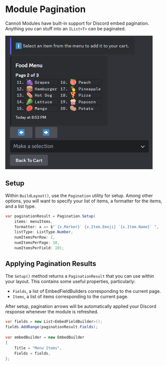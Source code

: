 # Module Pagination

Cannoli Modules have built-in support for Discord embed pagination. Anything you can stuff into an `IList<T>` can be paginated.

![Example Module](../../images/FoodMenuExample.png "Example Module")

## Setup

Within `BuildLayout()`, use the `Pagination` utility for setup. Among other options, you will want to specify your list of items, a formatter for the items, and a list type. 

```csharp
var paginationResult = Pagination.Setup(
    items: menuItems,
    formatter: x => $"`{x.Marker}` {x.Item.Emoji} `{x.Item.Name}` ",
    listType: ListType.Number,
    numItemsPerRow: 2,
    numItemsPerPage: 10,
    numItemsPerField: 10);
```

## Applying Pagination Results

The `Setup()` method returns a `PaginationResult` that you can use within your layout. This contains some useful properties, particularly:
- `Fields`, a list of EmbedFieldBuilders corresponding to the current page.
- `Items`, a list of items corresponding to the current page.

After setup, pagination arrows will be automatically applied your Discord response whenever the module is refreshed.

```csharp
var fields = new List<EmbedFieldBuilder>();
fields.AddRange(paginationResult.Fields);

var embedBuilder = new EmbedBuilder
{
    Title = "Menu Items",
    Fields = fields,
};
```
